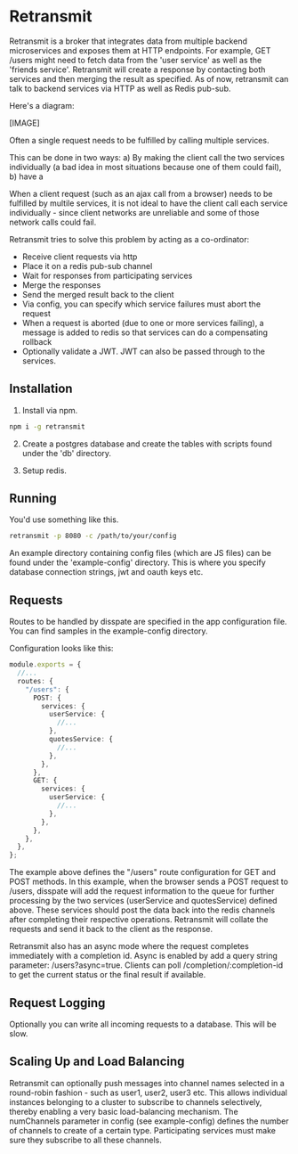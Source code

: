 # Retransmit

Retransmit is a broker that integrates data from multiple backend microservices and exposes them at HTTP endpoints. For example, GET /users might need to fetch data from the 'user service' as well as the 'friends service'. Retransmit will create a response by contacting both services and then merging the result as specified. As of now, retransmit can talk to backend services via HTTP as well as Redis pub-sub. 

Here's a diagram:

[IMAGE]





Often a single request needs to be fulfilled by calling multiple services. 

This can be done in two ways: a) By making the client call the two services individually (a bad idea in most situations because one of them could fail), b) have a 



When a client request (such as an ajax call from a browser) needs to be fulfilled by multile services, it is not ideal to have the client call each service individually - since client networks are unreliable and some of those network calls could fail.

Retransmit tries to solve this problem by acting as a co-ordinator:

- Receive client requests via http
- Place it on a redis pub-sub channel
- Wait for responses from participating services
- Merge the responses
- Send the merged result back to the client
- Via config, you can specify which service failures must abort the request
- When a request is aborted (due to one or more services failing), a message is added to redis so that services can do a compensating rollback
- Optionally validate a JWT. JWT can also be passed through to the services.

## Installation

1. Install via npm.

```sh
npm i -g retransmit
```

2. Create a postgres database and create the tables with scripts found under the 'db' directory.

3. Setup redis.

## Running

You'd use something like this.

```sh
retransmit -p 8080 -c /path/to/your/config
```

An example directory containing config files (which are JS files) can be found under the 'example-config' directory.
This is where you specify database connection strings, jwt and oauth keys etc.

## Requests

Routes to be handled by disspate are specified in the app configuration file. You can find samples in the example-config directory.

Configuration looks like this:

```typescript
module.exports = {
  //...
  routes: {
    "/users": {
      POST: {
        services: {
          userService: {
            //...
          },
          quotesService: {
            //...
          },
        },
      },
      GET: {
        services: {
          userService: {
            //...
          },
        },
      },
    },
  },
};
```

The example above defines the "/users" route configuration for GET and POST methods. In this example, when the browser sends a POST request to /users, disspate will add the request information to the queue for further processing by the two services (userService and quotesService) defined above. These services should post the data back into the redis channels after completing their respective operations. Retransmit will collate the requests and send it back to the client as the response.

Retransmit also has an async mode where the request completes immediately with a completion id. Async is enabled by add a query string parameter: /users?async=true. Clients can poll /completion/:completion-id to get the current status or the final result if available.

## Request Logging

Optionally you can write all incoming requests to a database. This will be slow.

## Scaling Up and Load Balancing

Retransmit can optionally push messages into channel names selected in a round-robin fashion - such as user1, user2, user3 etc. This allows individual instances belonging to a cluster to subscribe to channels selectively, thereby enabling a very basic load-balancing mechanism. The numChannels parameter in config (see example-config) defines the number of channels to create of a certain type. Participating services must make sure they subscribe to all these channels.
